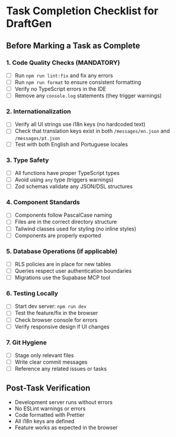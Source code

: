 # Task Completion Checklist for DraftGen

## Before Marking a Task as Complete

### 1. Code Quality Checks (MANDATORY)

- [ ] Run `npm run lint:fix` and fix any errors
- [ ] Run `npm run format` to ensure consistent formatting
- [ ] Verify no TypeScript errors in the IDE
- [ ] Remove any `console.log` statements (they trigger warnings)

### 2. Internationalization

- [ ] Verify all UI strings use i18n keys (no hardcoded text)
- [ ] Check that translation keys exist in both `/messages/en.json` and `/messages/pt.json`
- [ ] Test with both English and Portuguese locales

### 3. Type Safety

- [ ] All functions have proper TypeScript types
- [ ] Avoid using `any` type (triggers warnings)
- [ ] Zod schemas validate any JSON/DSL structures

### 4. Component Standards

- [ ] Components follow PascalCase naming
- [ ] Files are in the correct directory structure
- [ ] Tailwind classes used for styling (no inline styles)
- [ ] Components are properly exported

### 5. Database Operations (if applicable)

- [ ] RLS policies are in place for new tables
- [ ] Queries respect user authentication boundaries
- [ ] Migrations use the Supabase MCP tool

### 6. Testing Locally

- [ ] Start dev server: `npm run dev`
- [ ] Test the feature/fix in the browser
- [ ] Check browser console for errors
- [ ] Verify responsive design if UI changes

### 7. Git Hygiene

- [ ] Stage only relevant files
- [ ] Write clear commit messages
- [ ] Reference any related issues or tasks

## Post-Task Verification

- Development server runs without errors
- No ESLint warnings or errors
- Code formatted with Prettier
- All i18n keys are defined
- Feature works as expected in the browser
